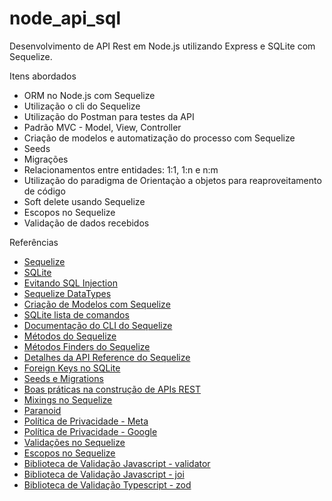 # node_api_sql
Desenvolvimento de API Rest em Node.js utilizando Express e SQLite com Sequelize.


Itens abordados

* ORM no Node.js com Sequelize
* Utilização o cli do Sequelize
* Utilização do Postman para testes da API
* Padrão MVC - Model, View, Controller
* Criação de modelos e automatização do processo com Sequelize
* Seeds
* Migrações
* Relacionamentos entre entidades: 1:1, 1:n e n:m
* Utilização do paradigma de Orientaçào a objetos para reaproveitamento de código
* Soft delete usando Sequelize
* Escopos no Sequelize
* Validação de dados recebidos





Referências
* [Sequelize](https://sequelize.org/)
* [SQLite](https://www.sqlite.org/index.html)
* [Evitando SQL Injection](https://www.alura.com.br/artigos/sql-injection-proteja-sua-aplicacao)
* [Sequelize DataTypes](https://sequelize.org/docs/v6/core-concepts/model-basics/#data-types)
* [Criação de Modelos com Sequelize](https://sequelize.org/docs/v6/core-concepts/model-basics/#model-definition)
* [SQLite lista de comandos](https://www.sqlitetutorial.net/sqlite-cheat-sheet/)
* [Documentação do CLI do Sequelize](https://github.com/sequelize/cli)
* [Métodos do Sequelize](https://sequelize.org/docs/v6/core-concepts/model-querying-basics/)
* [Métodos Finders do Sequelize](https://sequelize.org/docs/v6/core-concepts/model-querying-finders/)
* [Detalhes da API Reference do Sequelize](https://sequelize.org/api/v6/class/src/model.js~model)
* [Foreign Keys no SQLite](https://www.sqlite.org/foreignkeys.html)
* [Seeds e Migrations](https://sequelize.org/docs/v6/other-topics/migrations/#undoing-seeds)
* [Boas práticas na construção de APIs REST](https://www.sitepoint.com/build-restful-apis-best-practices/)
* [Mixings no Sequelize](https://sequelize.org/docs/v6/core-concepts/assocs/#special-methodsmixins-added-to-instances)
* [Paranoid](https://sequelize.org/docs/v6/core-concepts/paranoid/)
* [Política de Privacidade - Meta](https://www.facebook.com/legal/terms)
* [Política de Privacidade - Google](https://policies.google.com/privacy?hl=pt-BR)
* [Validações no Sequelize](https://sequelize.org/docs/v6/core-concepts/validations-and-constraints/)
* [Escopos no Sequelize](https://sequelize.org/docs/v6/other-topics/scopes/#definition)
* [Biblioteca de Validação Javascript - validator](https://github.com/validatorjs/validator.js)
* [Biblioteca de Validação Javascript - joi](https://joi.dev/)
* [Biblioteca de Validação Typescript - zod](https://zod.dev/)


